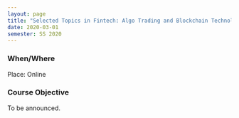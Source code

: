 ```yaml
---
layout: page
title: "Selected Topics in Fintech: Algo Trading and Blockchain Technology"
date: 2020-03-01
semester: SS 2020
---
```

### When/Where


Place: Online


### Course Objective


To be announced.

